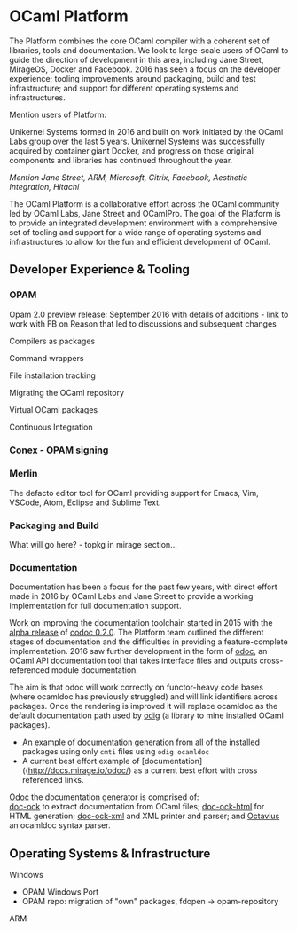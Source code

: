# OCaml Platform

The Platform combines the core OCaml compiler with a coherent set of libraries, tools and documentation. We look to large-scale users of OCaml to guide the direction of development in this area, including Jane Street, MirageOS, Docker and Facebook. 2016 has seen a focus on the developer experience; tooling improvements around packaging, build and test infrastructure; and support for different operating systems and infrastructures.


Mention users of Platform:

Unikernel Systems formed in 2016 and built on work initiated by the OCaml Labs group over the last 5 years. Unikernel Systems was successfully acquired by container giant Docker, and progress on those original components and libraries has continued throughout the year.

_Mention Jane Street, ARM, Microsoft, Citrix, Facebook, Aesthetic Integration, Hitachi_

The OCaml Platform is a collaborative effort across the OCaml community led by OCaml Labs, Jane Street and OCamlPro. The goal of the Platform is to provide an integrated development environment with a comprehensive set of tooling and support for a wide range of operating systems and infrastructures to allow for the fun and efficient development of OCaml.

## Developer Experience & Tooling

### OPAM

Opam 2.0 preview release: September 2016 with details of additions - link to work with FB on Reason that led to discussions and subsequent changes

Compilers as packages

Command wrappers

File installation tracking

Migrating the OCaml repository

Virtual OCaml packages

Continuous Integration

### Conex - OPAM signing

### Merlin

The defacto editor tool for OCaml providing support for Emacs, Vim, VSCode, Atom, Eclipse and Sublime Text.

### Packaging and Build

What will go here? - topkg in mirage section...

### Documentation

Documentation has been a focus for the past few years, with direct effort made in 2016 by OCaml Labs and Jane Street to provide a working implementation for full documentation support.

Work on improving the documentation toolchain started in 2015 with the [alpha release](http://opam.ocaml.org/blog/codoc-0-2-0-released/) of [codoc 0.2.0](https://github.com/dsheets/codoc). The Platform team outlined the different stages of documentation and the difficulties in providing a feature-complete implementation. 2016 saw further development in the form of [odoc](https://github.com/ocaml-doc/odoc), an OCaml API documentation tool that takes interface files and outputs cross-referenced module documentation.

The aim is that odoc will work correctly on functor-heavy code bases \(where ocamldoc has previously struggled\) and will link identifiers across packages. Once the rendering is improved it will replace ocamldoc as the default documentation path used by [odig](https://github.com/dbuenzli/odig) \(a library to mine installed OCaml packages\).

* An example of [documentation](http://docs.mirage.io/) generation from all of the installed packages using only `cmti` files using `odig ocamldoc`
* A current best effort example of [documentation]((http://docs.mirage.io/odoc/) as a current best effort with cross referenced links.

[Odoc](https://github.com/ocaml-doc/odoc) the documentation generator is comprised of:  
[doc-ock](https://github.com/ocaml-doc/doc-ock) to extract documentation from OCaml files; [doc-ock-html](https://github.com/ocaml-doc/doc-ock-html) for HTML generation; [doc-ock-xml](https://github.com/ocaml-doc/doc-ock-xml) and XML printer and parser; and [Octavius](https://github.com/ocaml-doc/octavius) an ocamldoc syntax parser.

## Operating Systems & Infrastructure

Windows

* OPAM Windows Port
* OPAM repo: migration of "own" packages, fdopen -&gt; opam-repository

ARM
